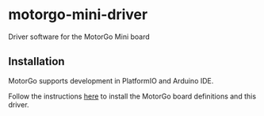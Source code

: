 # motorgo-mini-driver
Driver software for the MotorGo Mini board

## Installation
MotorGo supports development in PlatformIO and Arduino IDE.

Follow the instructions [here](https://github.com/Every-Flavor-Robotics/motorgo-arduino) to install the MotorGo board definitions and this driver.